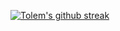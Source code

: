[![Tolem's github streak](https://github-readme-streak-stats.herokuapp.com/?user=tolem)](https://github.com/tolem)
